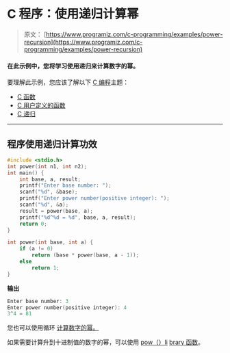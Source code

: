 # C 程序：使用递归计算幂

> 原文： [https://www.programiz.com/c-programming/examples/power-recursion](https://www.programiz.com/c-programming/examples/power-recursion)

#### 在此示例中，您将学习使用递归来计算数字的幂。

要理解此示例，您应该了解以下 [C 编程](/c-programming "C tutorial")主题：

*   [C 函数](/c-programming/c-functions)
*   [C 用户定义的函数](/c-programming/c-user-defined-functions)
*   [C 递归](/c-programming/c-recursion)

* * *

## 程序使用递归计算功效

```c
#include <stdio.h>
int power(int n1, int n2);
int main() {
    int base, a, result;
    printf("Enter base number: ");
    scanf("%d", &base);
    printf("Enter power number(positive integer): ");
    scanf("%d", &a);
    result = power(base, a);
    printf("%d^%d = %d", base, a, result);
    return 0;
}

int power(int base, int a) {
    if (a != 0)
        return (base * power(base, a - 1));
    else
        return 1;
} 
```

**输出**

```c
Enter base number: 3
Enter power number(positive integer): 4
3^4 = 81 
```

您也可以使用循环 [计算数字的幂。](https://www.programiz.com/c-programming/examples/power-number)

如果需要计算升到十进制值的数字的幂，可以使用 [pow（）li](https://www.programiz.com/c-programming/library-function/math.h/pow) [brary 函数](https://www.programiz.com/c-programming/library-function/math.h/pow)。